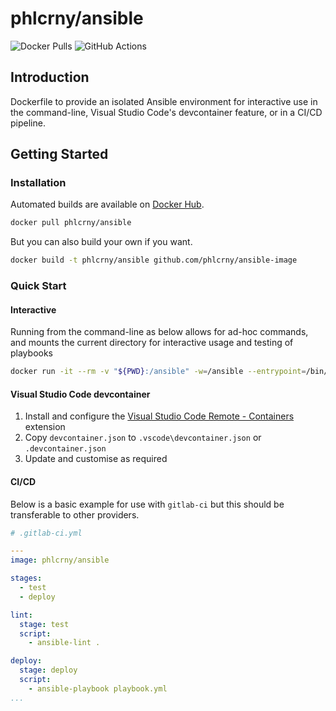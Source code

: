 # phlcrny/ansible

![Docker Pulls](https://img.shields.io/docker/pulls/phlcrny/ansible) ![GitHub Actions](https://img.shields.io/github/workflow/status/phlcrny/ansible-image/Push%20to%20Docker)

## Introduction

Dockerfile to provide an isolated Ansible environment for interactive use in the command-line, Visual Studio Code's devcontainer feature, or in a CI/CD pipeline.

## Getting Started

### Installation

Automated builds are available on [Docker Hub](https://hub.docker.com/r/phlcrny/ansible).

```bash
docker pull phlcrny/ansible
```

But you can also build your own if you want.

```bash
docker build -t phlcrny/ansible github.com/phlcrny/ansible-image
```

### Quick Start

#### Interactive

Running from the command-line as below allows for ad-hoc commands, and mounts the current directory for interactive usage and testing of playbooks

```bash
docker run -it --rm -v "${PWD}:/ansible" -w=/ansible --entrypoint=/bin/bash phlcrny/ansible
```

#### Visual Studio Code devcontainer

1. Install and configure the [Visual Studio Code Remote - Containers](https://code.visualstudio.com/docs/remote/containers) extension
1. Copy ``devcontainer.json`` to ``.vscode\devcontainer.json`` or ``.devcontainer.json``
1. Update and customise as required

#### CI/CD

Below is a basic example for use with ``gitlab-ci`` but this should be transferable to other providers.

```yaml
# .gitlab-ci.yml

---
image: phlcrny/ansible

stages:
  - test
  - deploy

lint:
  stage: test
  script:
    - ansible-lint .

deploy:
  stage: deploy
  script:
    - ansible-playbook playbook.yml
...
```
